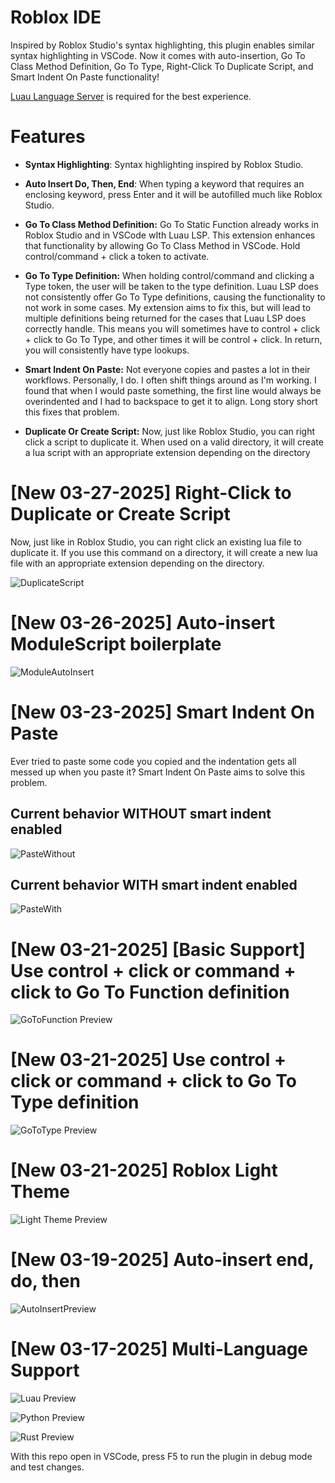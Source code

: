 # Roblox IDE

Inspired by Roblox Studio's syntax highlighting, this plugin enables similar syntax highlighting in VSCode. Now it comes with auto-insertion, Go To Class Method Definition, Go To Type, Right-Click To Duplicate Script, and Smart Indent On Paste functionality!

[Luau Language Server](https://marketplace.visualstudio.com/items?itemName=JohnnyMorganz.luau-lsp) is required for the best experience.

# Features
- **Syntax Highlighting**: Syntax highlighting inspired by Roblox Studio.

- **Auto Insert Do, Then, End**: When typing a keyword that requires an enclosing keyword, press Enter and it will be autofilled much like Roblox Studio.

- **Go To Class Method Definition:** Go To Static Function already works in Roblox Studio and in VSCode wIth Luau LSP. This extension enhances that functionality by allowing Go To Class Method in VSCode. Hold control/command + click a token to activate.

- **Go To Type Definition:** When holding control/command and clicking a Type token, the user will be taken to the type definition.  Luau LSP does not consistently offer Go To Type definitions, causing the functionality to not work in some cases. My extension aims to fix this, but will lead to multiple definitions being returned for the cases that Luau LSP does correctly handle. This means you will sometimes have to control + click + click to Go To Type, and other times it will be control + click. In return, you will consistently have type lookups.

- **Smart Indent On Paste:** Not everyone copies and pastes a lot in their workflows. Personally, I do. I often shift things around as I'm working. I found that when I would paste something, the first line would always be overindented and I had to backspace to get it to align. Long story short this fixes that problem.

- **Duplicate Or Create Script:** Now, just like Roblox Studio, you can right click a script to duplicate it. When used on a valid directory, it will create a lua script with an appropriate extension depending on the directory

# [New 03-27-2025] Right-Click to Duplicate or Create Script

Now, just like in Roblox Studio, you can right click an existing lua file to duplicate it. If you use this command on a directory,
it will create a new lua file with an appropriate extension depending on the directory.

![DuplicateScript](images/duplicatescript.gif)

# [New 03-26-2025] Auto-insert ModuleScript boilerplate
![ModuleAutoInsert](images/moduleautocomplete.gif)

# [New 03-23-2025] Smart Indent On Paste

Ever tried to paste some code you copied and the indentation gets all messed up when you paste it? Smart Indent On Paste aims to solve this problem. 

## Current behavior WITHOUT smart indent enabled
![PasteWithout](images/pastewithout.gif)

## Current behavior WITH smart indent enabled
![PasteWith](images/pastewith.gif)

# [New 03-21-2025] [Basic Support] Use control + click or command + click to Go To Function definition
![GoToFunction Preview](images/gotofunctiondefinition.gif)

# [New 03-21-2025] Use control + click or command + click to Go To Type definition
![GoToType Preview](images/gototype.gif)

# [New 03-21-2025] Roblox Light Theme 
![Light Theme Preview](images/light_example.png)

# [New 03-19-2025] Auto-insert end, do, then 
![AutoInsertPreview](images/autocomplete.gif)

# [New 03-17-2025] Multi-Language Support 

![Luau Preview](images/example.png)

![Python Preview](images/python_example.png)

![Rust Preview](images/rust_example.png)


With this repo open in VSCode, press F5 to run the plugin in debug mode and test changes.